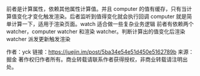 前者是计算属性，依赖其他属性计算值。并且 computer 的值有缓存，只有当计算值变化才变化触发渲染。后者监听到值得变化就会执行回调
computer 就是简单计算一下，适用于渲染页面。watch 适合做一些复杂业务逻辑
前者有依赖两个 watcher，computer watcher 和渲染 watcher。判断计算出的值变化后渲染 watcher 派发更新触发渲染

作者：yck
链接：https://juejin.im/post/5ba34e54e51d450e5162789b
来源：掘金
著作权归作者所有。商业转载请联系作者获得授权，非商业转载请注明出处。
